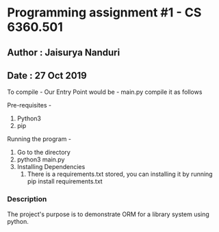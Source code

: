 # Programming assignment #1 - CS 6360.501

## Author : Jaisurya Nanduri
## Date : 27 Oct 2019

To compile - Our Entry Point would be - main.py
compile it as follows


Pre-requisites - 

1. Python3
2. pip


Running the program - 

1. Go to the directory
2. python3 main.py
3. Installing Dependencies
	1. There is a requirements.txt stored, you can installing it by running 
	pip install requirements.txt


### Description 

The project's purpose is to demonstrate ORM for a library system using python.
